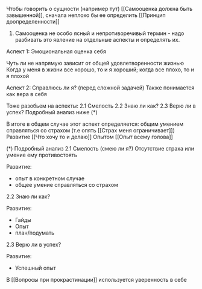 Чтобы говорить о сущности (например тут) [[Самооценка должна быть завышенной]], сначала неплохо бы ее определить [[Принцип доопределенности]]


1. Самооценка не особо ясный и непротиворечивый термин - надо разбивать это явление на отдельные аспекты и определять их.

Аспект 1: Эмоциональная оценка себя

Чуть ли не напрямую зависит от общей удовлетворенности жизнью
Когда у меня в жизни все хорошо, то и я хороший; когда все плохо, то и я плохой

Аспект 2: Справлюсь ли я? (перед сложной задачей)
Также понимается как вера в себя

Тоже разобьем на аспекты:
2.1 Смелость
2.2 Знаю ли как?
2.3 Верю ли в успех?
Подробный анализ ниже (*)

В итоге в общем случае этот аспект определяется:
общим умением справляться со страхом (т.е опять [[Страх меня ограничивает]])
Развитие [[Что хочу то и делаю]]
Опытом [[Опыт всему голова]]





(*) Подробный анализ
2.1 Смелость (смею ли я?)
Отсутствие страха или умение ему противостоять

Развитие:
- опыт в конкретном случае
- общее умение справляться со страхом

2.2 Знаю ли как?

Развитие:
- Гайды
- Опыт
- план/подумать

2.3 Верю ли в успех?

Развитие:
- Успешный опыт


В [[Вопросы при прокрастинации]] используется уверенность в себе



